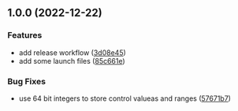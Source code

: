 ## 1.0.0 (2022-12-22)


### Features

* add release workflow ([3d08e45](https://github.com/Greenroom-Robotics/ros2_v4l2_camera/commit/3d08e45bd878f2ad081ca1d0d18d642479cfa748))
* add some launch files ([85c661e](https://github.com/Greenroom-Robotics/ros2_v4l2_camera/commit/85c661ebddba87e505c892e04895f6ea99946f77))


### Bug Fixes

* use 64 bit integers to store control valueas and ranges ([57671b7](https://github.com/Greenroom-Robotics/ros2_v4l2_camera/commit/57671b7738952f50e0aae0c529b0e9ff76e84830))
